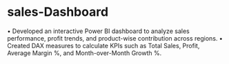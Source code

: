 # sales-Dashboard
• Developed an interactive Power BI dashboard to analyze sales performance, profit trends, and product-wise contribution across regions. • Created DAX measures to calculate KPIs such as Total Sales, Profit, Average Margin %, and Month-over-Month Growth %. 
